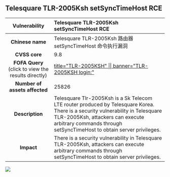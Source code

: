 ## Telesquare TLR-2005Ksh setSyncTimeHost RCE

|   **Vulnerability**  | **Telesquare TLR-2005Ksh setSyncTimeHost RCE**  |
| :----:   | :-----|
|  **Chinese name**  | Telesquare TLR-2005Ksh 路由器 setSyncTimeHost 命令执行漏洞 |
| **CVSS core**  | 9.8 |
| **FOFA Query**  (click to view the results directly)| [title=\"TLR-2005KSH\" \|\| banner=\"TLR-2005KSH login:\"](https://en.fofa.info/result?qbase64=dGl0bGU9IlRMUi0yMDA1S1NIIiB8fCBiYW5uZXI9IlRMUi0yMDA1S1NIIGxvZ2luOiI%3D) |
| **Number of assets affected**  | 25826 |
| **Description**  | Telesquare Tlr-2005Ksh is a Sk Telecom LTE router produced by Telesquare Korea. There is a security vulnerability in Telesquare TLR-2005Ksh, attackers can execute arbitrary commands through setSyncTimeHost to obtain server privileges. |
| **Impact** | There is a security vulnerability in Telesquare TLR-2005Ksh, attackers can execute arbitrary commands through setSyncTimeHost to obtain server privileges. |

![](https://s3.bmp.ovh/imgs/2023/05/11/99ee97cd77ca8767.gif)
